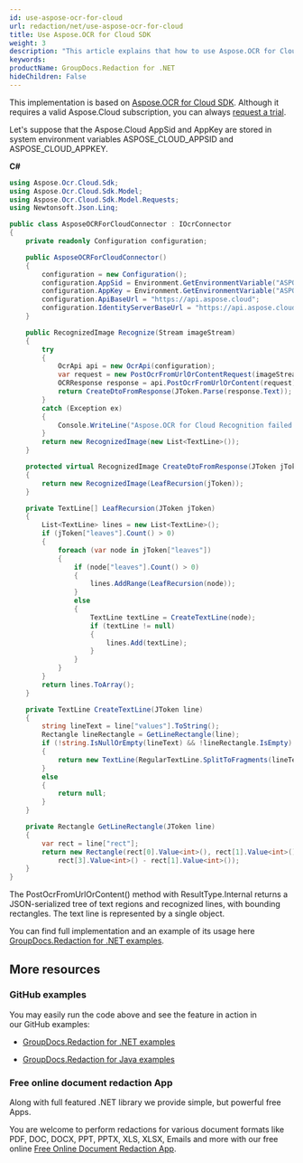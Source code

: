 ```yaml
---
id: use-aspose-ocr-for-cloud
url: redaction/net/use-aspose-ocr-for-cloud
title: Use Aspose.OCR for Cloud SDK
weight: 3
description: "This article explains that how to use Aspose.OCR for Cloud SDK."
keywords: 
productName: GroupDocs.Redaction for .NET
hideChildren: False
---
```

This implementation is based on [Aspose.OCR for Cloud SDK](https://products.aspose.cloud/ocr/net). Although it requires a valid Aspose.Cloud subscription, you can always [request a trial](https://dashboard.aspose.cloud/).

Let's suppose that the Aspose.Cloud AppSid and AppKey are stored in system environment variables ASPOSE_CLOUD_APPSID and ASPOSE_CLOUD_APPKEY. 

**C#**

```csharp
using Aspose.Ocr.Cloud.Sdk;
using Aspose.Ocr.Cloud.Sdk.Model;
using Aspose.Ocr.Cloud.Sdk.Model.Requests;
using Newtonsoft.Json.Linq;

public class AsposeOCRForCloudConnector : IOcrConnector
{
    private readonly Configuration configuration;

    public AsposeOCRForCloudConnector()
    {
        configuration = new Configuration();
        configuration.AppSid = Environment.GetEnvironmentVariable("ASPOSE_CLOUD_APPSID");
        configuration.AppKey = Environment.GetEnvironmentVariable("ASPOSE_CLOUD_APPKEY");
        configuration.ApiBaseUrl = "https://api.aspose.cloud";
        configuration.IdentityServerBaseUrl = "https://api.aspose.cloud";
    }

    public RecognizedImage Recognize(Stream imageStream)
    {
        try
        {
            OcrApi api = new OcrApi(configuration);
            var request = new PostOcrFromUrlOrContentRequest(imageStream, resultType: ResultType.Internal, dsrMode: DsrMode.DsrAndFilter);
            OCRResponse response = api.PostOcrFromUrlOrContent(request);
            return CreateDtoFromResponse(JToken.Parse(response.Text));
        }
        catch (Exception ex)
        {
            Console.WriteLine("Aspose.OCR for Cloud Recognition failed: {0}", ex.ToString());
        }
        return new RecognizedImage(new List<TextLine>());
    }

    protected virtual RecognizedImage CreateDtoFromResponse(JToken jToken)
    {
        return new RecognizedImage(LeafRecursion(jToken));
    }

    private TextLine[] LeafRecursion(JToken jToken)
    {
        List<TextLine> lines = new List<TextLine>();
        if (jToken["leaves"].Count() > 0)
        {
            foreach (var node in jToken["leaves"])
            {
                if (node["leaves"].Count() > 0)
                {
                    lines.AddRange(LeafRecursion(node));
                }
                else
                {
                    TextLine textLine = CreateTextLine(node);
                    if (textLine != null)
                    {
                        lines.Add(textLine);
                    }
                }
            }
        }
        return lines.ToArray();
    }

    private TextLine CreateTextLine(JToken line)
    {
        string lineText = line["values"].ToString();
        Rectangle lineRectangle = GetLineRectangle(line);
        if (!string.IsNullOrEmpty(lineText) && !lineRectangle.IsEmpty)
        {
            return new TextLine(RegularTextLine.SplitToFragments(lineText, lineRectangle));
        }
        else
        {
            return null;
        }
    }

    private Rectangle GetLineRectangle(JToken line)
    {
        var rect = line["rect"];
        return new Rectangle(rect[0].Value<int>(), rect[1].Value<int>(), rect[2].Value<int>() - rect[0].Value<int>(),
            rect[3].Value<int>() - rect[1].Value<int>());
    }
}

```

The PostOcrFromUrlOrContent() method with ResultType.Internal returns a JSON-serialized tree of text regions and recognized lines, with bounding rectangles. The text line is represented by a single object.

You can find full implementation and an example of its usage here [GroupDocs.Redaction for .NET examples](https://github.com/groupdocs-redaction/GroupDocs.Redaction-for-.NET).

## More resources

### GitHub examples

You may easily run the code above and see the feature in action in our GitHub examples:

*   [GroupDocs.Redaction for .NET examples](https://github.com/groupdocs-redaction/GroupDocs.Redaction-for-.NET)
    
*   [GroupDocs.Redaction for Java examples](https://github.com/groupdocs-redaction/GroupDocs.Redaction-for-Java)
    

### Free online document redaction App

Along with full featured .NET library we provide simple, but powerful free Apps.

You are welcome to perform redactions for various document formats like PDF, DOC, DOCX, PPT, PPTX, XLS, XLSX, Emails and more with our free online [Free Online Document Redaction App](https://products.groupdocs.app/redaction).
